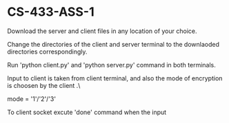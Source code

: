 # CS-433-ASS-1

Download the server and client files in any location of your choice.

Change the directories of the client and server terminal to the downlaoded directories correspondingly. 

Run 'python client.py' and 'python server.py' command in both terminals.

Input to client is taken from client terminal, and also the mode of encryption is choosen by the client .\

mode = '1'/'2'/'3'

To client socket excute 'done' command when the input 
